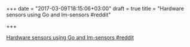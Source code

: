 +++
date = "2017-03-09T18:15:06+03:00"
draft = true
title = "Hardware sensors using Go and lm-sensors  #reddit"

+++

<p><a href="https://t.co/E5C9DfCzLS">Hardware sensors using Go and lm-sensors  #reddit</a></p>
